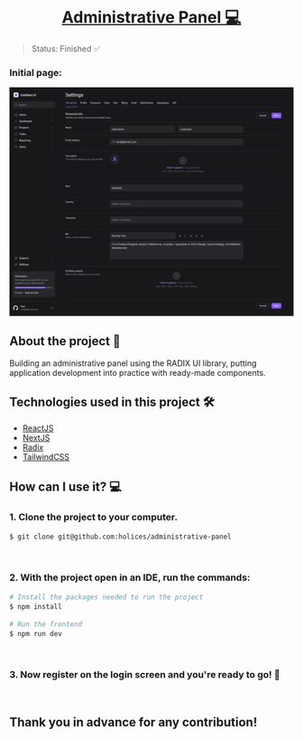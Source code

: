 <p align="center">
  <h1 align="center"><a href="https://food-explorer-vasc-333.netlify.app/">Administrative Panel 💻</a></h1>
</p>

> Status: Finished ✅

### Initial page:

![Project image](./src/assets/initial-page.png)

## About the project 📝

Building an administrative panel using the RADIX UI library, putting application development into practice with ready-made components.

## Technologies used in this project 🛠️

- [ReactJS](https://legacy.reactjs.org/docs/getting-started.html)
- [NextJS](https://nextjs.org/)
- [Radix](https://www.radix-ui.com/)
- [TailwindCSS](https://tailwindcss.com/)

## How can I use it? 💻

### 1. Clone the project to your computer.

```bash
$ git clone git@github.com:holices/administrative-panel
```

<br>

### 2. With the project open in an IDE, run the commands:

```bash
# Install the packages needed to run the project
$ npm install
```

```bash
# Run the frontend
$ npm run dev
```

<br>

### 3. Now register on the login screen and you're ready to go! 🎉

<br>

## Thank you in advance for any contribution!
